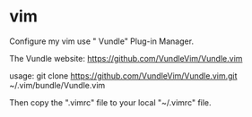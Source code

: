 # vim
Configure my vim use " Vundle" Plug-in Manager.

The Vundle website:  https://github.com/VundleVim/Vundle.vim

usage: git clone https://github.com/VundleVim/Vundle.vim.git ~/.vim/bundle/Vundle.vim

Then copy the  ".vimrc"  file to your local  "~/.vimrc"  file.
